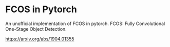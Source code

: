 # FCOS in Pytorch

An unofficial implementation of FCOS in pytorch. 
FCOS: Fully Convolutional One-Stage Object Detection.

https://arxiv.org/abs/1904.01355

